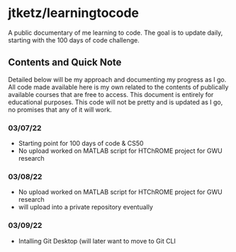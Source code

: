 # jtketz/learningtocode
A public documentary of me learning to code.
The goal is to update daily, starting with the 100 days of code challenge. 

## Contents and Quick Note
Detailed below will be my approach and documenting my progress as I go. 
All code made available here is my own related to the contents of publically available courses that are free to access.
This document is entirely for educational purposes. 
This code will not be pretty and is updated as I go, no promises that any of it will work. 

### 03/07/22
- Starting point for 100 days of code & CS50
- No upload worked on MATLAB script for HTChROME project for GWU research

### 03/08/22
- No upload worked on MATLAB script for HTChROME project for GWU research
- will upload into a private repository eventually

### 03/09/22
- Intalling Git Desktop (will later want to move to Git CLI
